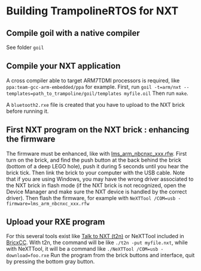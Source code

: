 # Building TrampolineRTOS for NXT
## Compile goil with a native compiler
See folder `goil`

## Compile your NXT application
A cross compiler able to target ARM7TDMI processors is required, like `ppa:team-gcc-arm-embedded/ppa` for example.
First, run `goil -t=arm/nxt --templates=path_to_trampoline/goil/templates myfile.oil`
Then run `make`.

A `bluetooth2.rxe` file is created that you have to upload to the NXT brick before running it. 

## First NXT program on the NXT brick : enhancing the firmware
The firmware must be enhanced, like with [lms_arm_nbcnxc_xxx.rfw](http://bricxcc.sourceforge.net/test_releases/). First turn on the brick, and find the push button at the back behind the brick (bottom of a deep LEGO hole), push it during 5 seconds until you hear the brick tick. Then link the brick to your computer with the USB cable. Note that if you are using Windows, you may have the wrong driver associated to the NXT brick in flash mode (if the NXT brick is not recognized, open the Device Manager and make sure the NXT device is handled by the correct driver).
Then flash the firmware, for example with `NeXTTool /COM=usb -firmware=lms_arm_nbcnxc_xxx.rfw`

## Upload your RXE program
For this several tools exist like [Talk to NXT (t2n)](http://www-verimag.imag.fr/~raymond/edu/lego/t2n/) or NeXTTool included in [BricxCC](http://bricxcc.sourceforge.net). With t2n, the command will be like `./t2n -put myfile.nxt`, while with NeXTTool, it will be a command like `./NeXTTool /COM=usb -download=foo.rxe`
Run the program from the brick buttons and interface, quit by pressing the bottom gray button. 

